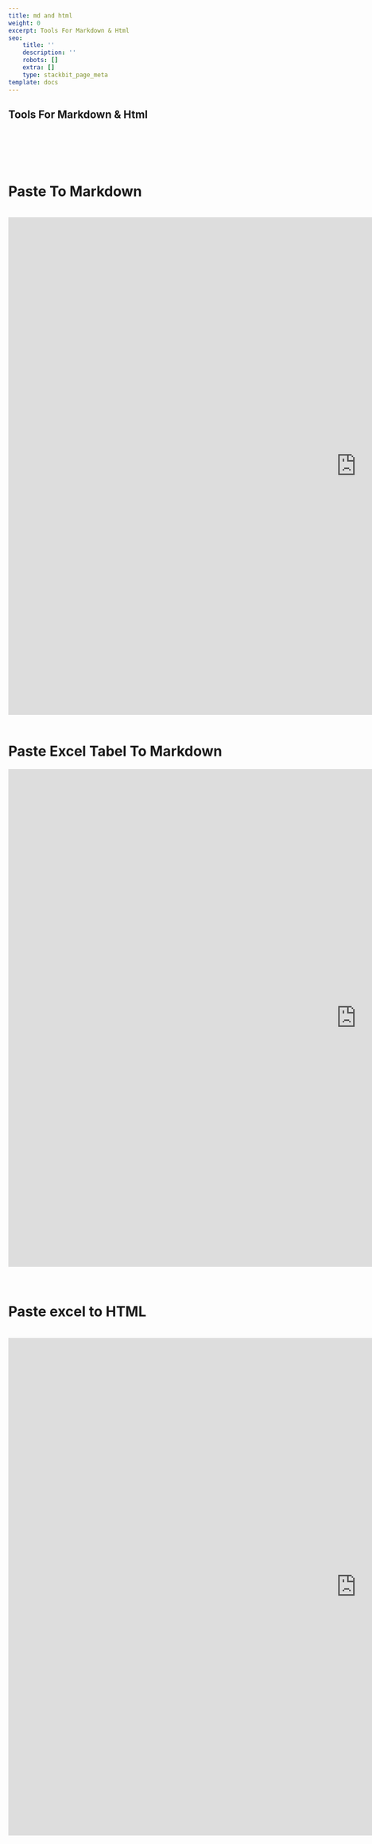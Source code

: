 ```yaml
---
title: md and html
weight: 0
excerpt: Tools For Markdown & Html
seo:
    title: ''
    description: ''
    robots: []
    extra: []
    type: stackbit_page_meta
template: docs
---
```


## Tools For Markdown & Html

<br>
<br>
<br>
<br>

<h1>   Paste To Markdown </h1>
<br>
<iframe  style="z-index:-1!important; overflow:scroll;resize:both;" class="block-content" src="https://euangoddard.github.io/clipboard2markdown/" height="1000px" width="1400px" scrolling="yes" frameborder="no" loading="lazy" allowtransparency="true" allowfullscreen="true"  frameborder="0" >
</iframe>



<br>
<br>
<h1>   Paste Excel Tabel To Markdown </h1>
<iframe  style="z-index:-1!important; overflow:scroll;resize:both;" class="block-content" src="https://codepen.io/bgoonz/embed/JjNaPpL?default-tab=result&theme-id=light" height="1000px" width="1400px" scrolling="yes" frameborder="no" loading="lazy" allowtransparency="true" allowfullscreen="true"  frameborder="0" >
</iframe>
<br>
<br>
<br>
<h1>Paste excel to HTML</h1>
<br>
<iframe  style="z-index:-1!important; overflow:scroll;resize:both;" class="block-content" src="https://pedantic-wing-adbf82.netlify.app/" height="1000px" width="1400px" scrolling="yes" frameborder="no" loading="lazy" allowtransparency="true" allowfullscreen="true"  frameborder="0" >
</iframe>
<br>

